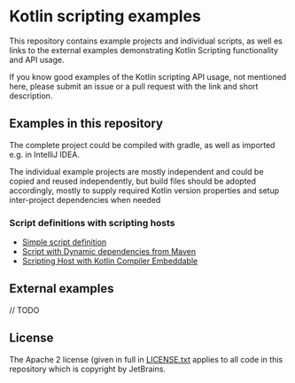 
# Kotlin scripting examples

This repository contains example projects and individual scripts, as well es links to the external examples 
demonstrating Kotlin Scripting functionality and API usage.

If you know good examples of the Kotlin scripting API usage, not mentioned here, please submit an issue or a pull 
request with the link and short description.  

## Examples in this repository

The complete project could be compiled with gradle, as well as imported e.g. in IntelliJ IDEA.

The individual example projects are mostly independent and could be copied and reused independently, but build files
should be adopted accordingly, mostly to supply required Kotlin version properties and setup inter-project dependencies
when needed

### Script definitions with scripting hosts

- [Simple script definition](jvm/basic/jvm-simple-script/SimpleScript.md)
- [Script with Dynamic dependencies from Maven](jvm/basic/jvm-maven-deps/MavenDeps.md)
- [Scripting Host with Kotlin Compiler Embeddable](jvm/basic/jvm-embeddable-host/EmbeddableCompiler.md)

## External examples

// TODO

## License
The Apache 2 license (given in full in [LICENSE.txt](license/LICENSE.txt) applies to all code in this repository which 
is copyright by JetBrains.
